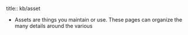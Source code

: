 title:: kb/asset

- Assets are things you maintain or use. These pages can organize the many details around the various